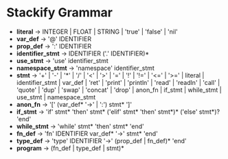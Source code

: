 # Stackify Grammar
* **literal** -> INTEGER | FLOAT | STRING | 'true' | 'false' | 'nil'
* **var_def** -> '@' IDENTIFIER
* **prop_def** -> ':' IDENTIFIER
* **identifier_stmt** -> IDENTIFIER ('.' IDENTIFIER)*
* **use_stmt** -> 'use' identifier_stmt
* **namespace_stmt** -> 'namespace' identifier_stmt
* **stmt** -> '+' | '-' | '*' | '/' | '<' | '>' | '=' | '!' | '!=' | '<=' | '>=' | literal | identifier_stmt
            | var_def | 'ret' | 'print' | 'println' | 'read' | 'readln' | 'call' | 'quote' | 'dup' | 'swap' | 'concat' | 'drop'
            | anon_fn | if_stmt | while_stmt | use_stmt | namespace_stmt
* **anon_fn** -> '[' (var_def* '->' | ':') stmt* ']'
* **if_stmt** -> 'if' stmt* 'then' stmt* ('elif' stmt* 'then' stmt*)* ('else' stmt*)? 'end'
* **while_stmt** -> 'while' stmt* 'then' stmt* 'end'
* **fn_def** -> 'fn' IDENTIFIER var_def* '->' stmt* 'end'
* **type_def** -> 'type' IDENTIFIER '->' (prop_def | fn_def)* 'end'
* **program** -> (fn_def | type_def | stmt)*